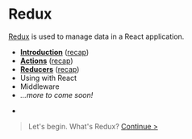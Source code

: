 # Redux

[Redux](http://redux.js.org/) is used to manage data in a React application.

* __[Introduction](introduction/README.md)__ ([recap](introduction/recap.md))
* __[Actions](actions/README.md)__ ([recap](actions/recap.md))
* __[Reducers](reducers/README.md)__ ([recap](reducers/recap.md))
* Using with React
* Middleware
* _...more to come soon!_

-

> Let's begin. What's Redux? [Continue >](introduction/README.md)
